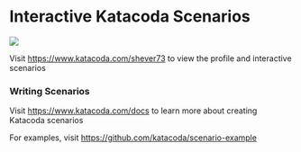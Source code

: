 # Interactive Katacoda Scenarios

[![](http://shields.katacoda.com/katacoda/shever73/count.svg)](https://www.katacoda.com/shever73 "Get your profile on Katacoda.com")

Visit https://www.katacoda.com/shever73 to view the profile and interactive scenarios

### Writing Scenarios
Visit https://www.katacoda.com/docs to learn more about creating Katacoda scenarios

For examples, visit https://github.com/katacoda/scenario-example
